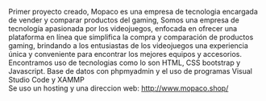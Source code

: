 Primer proyecto creado, Mopaco es una empresa de tecnologia encargada de vender y comparar productos del gaming, Somos una empresa de tecnología apasionada por los videojuegos, enfocada en ofrecer una plataforma en línea que simplifica la compra y comparación de productos gaming, brindando a los entusiastas de los videojuegos una experiencia única y conveniente para encontrar los mejores equipos y accesorios.
Encontramos uso de tecnologias como lo son HTML, CSS bootstrap y Javascript. Base de datos con phpmyadmin y el uso de programas Visual Studio Code y XAMMP
<br>
Se uso un hosting y una direccion web: http://www.mopaco.shop/
